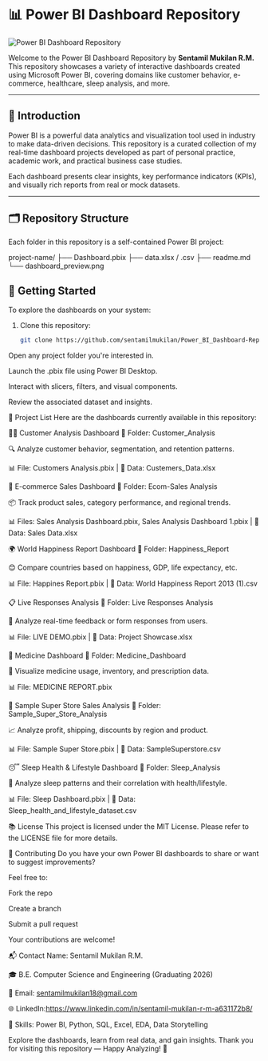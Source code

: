 
# 📊 Power BI Dashboard Repository

![Power BI Dashboard Repository](https://www.datalabsagency.com/wp-content/uploads/2020/09/Designers-for-Power-BI.png)

Welcome to the Power BI Dashboard Repository by **Sentamil Mukilan R.M.**  
This repository showcases a variety of interactive dashboards created using Microsoft Power BI, covering domains like customer behavior, e-commerce, healthcare, sleep analysis, and more.

---

## 📌 Introduction

Power BI is a powerful data analytics and visualization tool used in industry to make data-driven decisions. This repository is a curated collection of my real-time dashboard projects developed as part of personal practice, academic work, and practical business case studies.

Each dashboard presents clear insights, key performance indicators (KPIs), and visually rich reports from real or mock datasets.

---

## 🗂️ Repository Structure

Each folder in this repository is a self-contained Power BI project:

project-name/
├── Dashboard.pbix 
├── data.xlsx / .csv 
├── readme.md 
└── dashboard_preview.png 



## 🚀 Getting Started

To explore the dashboards on your system:

1. Clone this repository:
   ```bash
   git clone https://github.com/sentamilmukilan/Power_BI_Dashboard-Repository.git
Open any project folder you're interested in.

Launch the .pbix file using Power BI Desktop.

Interact with slicers, filters, and visual components.

Review the associated dataset and insights.

📁 Project List
Here are the dashboards currently available in this repository:

🧍‍♂️ Customer Analysis Dashboard
📁 Folder: Customer_Analysis

🔍 Analyze customer behavior, segmentation, and retention patterns.

📊 File: Customers Analysis.pbix | 📄 Data: Custemers_Data.xlsx

🛒 E-commerce Sales Dashboard
📁 Folder: Ecom-Sales Analysis

📦 Track product sales, category performance, and regional trends.

📊 Files: Sales Analysis Dashboard.pbix, Sales Analysis Dashboard 1.pbix | 📄 Data: Sales Data.xlsx

🌍 World Happiness Report Dashboard
📁 Folder: Happiness_Report

😊 Compare countries based on happiness, GDP, life expectancy, etc.

📊 File: Happines Report.pbix | 📄 Data: World Happiness Report 2013 (1).csv

📋 Live Responses Analysis
📁 Folder: Live Responses Analysis

💬 Analyze real-time feedback or form responses from users.

📊 File: LIVE DEMO.pbix | 📄 Data: Project Showcase.xlsx

💊 Medicine Dashboard
📁 Folder: Medicine_Dashboard

🏥 Visualize medicine usage, inventory, and prescription data.

📊 File: MEDICINE REPORT.pbix

🏬 Sample Super Store Sales Analysis
📁 Folder: Sample_Super_Store_Analysis

📈 Analyze profit, shipping, discounts by region and product.

📊 File: Sample Super Store.pbix | 📄 Data: SampleSuperstore.csv

😴 Sleep Health & Lifestyle Dashboard
📁 Folder: Sleep_Analysis

🛌 Analyze sleep patterns and their correlation with health/lifestyle.

📊 File: Sleep Dashboard.pbix | 📄 Data: Sleep_health_and_lifestyle_dataset.csv

📚 License
This project is licensed under the MIT License.
Please refer to the LICENSE file for more details.

🤝 Contributing
Do you have your own Power BI dashboards to share or want to suggest improvements?

Feel free to:

Fork the repo

Create a branch

Submit a pull request

Your contributions are welcome!

📬 Contact
Name: Sentamil Mukilan R.M.

🎓 B.E. Computer Science and Engineering (Graduating 2026)

📧 Email: sentamilmukilan18@gmail.com

🌐 LinkedIn:https://www.linkedin.com/in/sentamil-mukilan-r-m-a631172b8/

🧠 Skills: Power BI, Python, SQL, Excel, EDA, Data Storytelling

Explore the dashboards, learn from real data, and gain insights.
Thank you for visiting this repository — Happy Analyzing! 🚀


